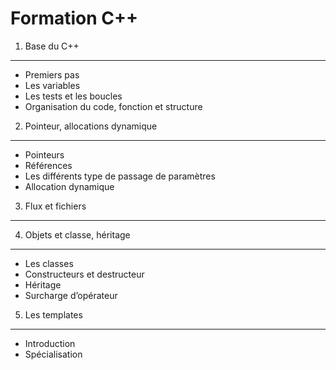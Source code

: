 Formation C++
=============
1. Base du C++
-----
* Premiers pas
* Les variables
* Les tests et les boucles
* Organisation du code, fonction et structure
2. Pointeur, allocations dynamique
-----
* Pointeurs
* Références
* Les différents type de passage de paramètres
* Allocation dynamique
3. Flux et fichiers
-----
4. Objets et classe, héritage
-----
* Les classes
* Constructeurs et destructeur
* Héritage
* Surcharge d’opérateur
5. Les templates
-----
* Introduction
* Spécialisation
